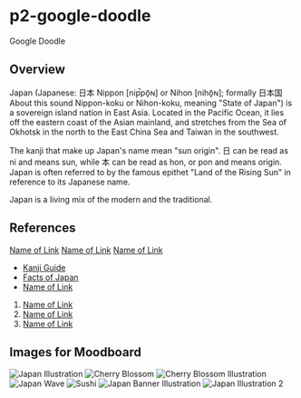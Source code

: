 # p2-google-doodle
Google Doodle

## Overview

Japan (Japanese: 日本 Nippon [nip̚põ̞ɴ] or Nihon [nihõ̞ɴ]; formally 日本国 About this sound Nippon-koku or Nihon-koku, meaning "State of Japan") is a sovereign island nation in East Asia. Located in the Pacific Ocean, it lies off the eastern coast of the Asian mainland, and stretches from the Sea of Okhotsk in the north to the East China Sea and Taiwan in the southwest.

The kanji that make up Japan's name mean "sun origin". 日 can be read as ni and means sun, while 本 can be read as hon, or pon and means origin. Japan is often referred to by the famous epithet "Land of the Rising Sun" in reference to its Japanese name.

Japan is a living mix of the modern and the traditional.


## References

[Name of Link](http://)
[Name of Link](http://)
[Name of Link](http://)

* [Kanji Guide](https://kanjialive.com/214-traditional-kanji-radicals/)
* [Facts of Japan](http://www.japanexplorer.com.au/facts-of-japan-general-information/)
* [Name of Link](http://)

1. [Name of Link](http://)
2. [Name of Link](http://)
3. [Name of Link](http://)

## Images for Moodboard

![Japan Illustration](https://s3.amazonaws.com/libapps/accounts/41257/images/284d5ad087b8750c9a8758ec061cd6ad.jpg)
![Cherry Blossom](https://visitmontgomery.com/wp-content/uploads/2015/03/keenwood-Cherry-Blossoms-e1427828768850.jpg)
![Cherry Blossom Illustration](https://thumbs.dreamstime.com/x/pink-cherry-blossom-flower-set-vector-many-style-include-d-drawing-shade-69160815.jpg)
![Japan Wave](https://s-media-cache-ak0.pinimg.com/736x/14/93/c4/1493c41bd28c5e2a6644f3f9efd58f62.jpg)
![Sushi](https://image.shutterstock.com/z/stock-vector-sushi-illustration-156871610.jpg)
![Japan Banner Illustration](http://hybridexpression.com.au/wp-content/uploads/2016/01/CMM-Japanese-Illustration.jpg)
![Japan Illustration 2](http://st.automobilemag.com/uploads/sites/11/2011/06/japan-illustration.jpg)



